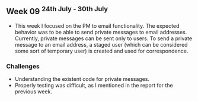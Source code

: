 ## Week 09 <sup>24th July - 30th July</sup>

* This week I focused on the PM to email functionality. The expected behavior was to be able to send private messages to email addresses. Currently, private messages can be sent only to users. To send a private message to an email address, a staged user (which can be considered some sort of temporary user) is created and used for correspondence.

### Challenges
- Understanding the existent code for private messages.
- Properly testing was difficult, as I mentioned in the report for the previous week.

